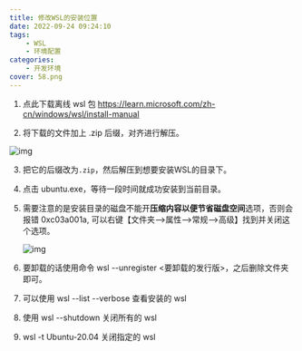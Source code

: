 ```yaml
---
title: 修改WSL的安装位置
date: 2022-09-24 09:24:10
tags:
	- WSL
	- 环境配置
categories:
    - 开发环境
cover: 58.png
---
```


1. 点此下载离线 wsl 包 https://learn.microsoft.com/zh-cn/windows/wsl/install-manual

2. 将下载的文件加上 .zip 后缀，对齐进行解压。

![img](https://raw.githubusercontent.com/xqyjlj/xqyjlj.github.io/img/v2-f11fb313526d10b6bd8bb9cac4a3c169_720w.jpg)

3. 把它的后缀改为`.zip`，然后解压到想要安装WSL的目录下。

4. 点击 ubuntu.exe，等待一段时间就成功安装到当前目录。

5. 需要注意的是安装目录的磁盘不能开**压缩内容以便节省磁盘空间**选项，否则会报错 0xc03a001a, 可以右键【文件夹-->属性-->常规-->高级】找到并关闭这个选项。

   ![img](https://raw.githubusercontent.com/xqyjlj/xqyjlj.github.io/img/v2-fe9ffaab2787cb9c1564f5ee723e5f08_720w.jpg)

6. 要卸载的话使用命令 wsl --unregister <要卸载的发行版>，之后删除文件夹即可。
7. 可以使用 wsl --list --verbose 查看安装的 wsl
8. 使用 wsl --shutdown 关闭所有的 wsl
9. wsl -t Ubuntu-20.04 关闭指定的 wsl